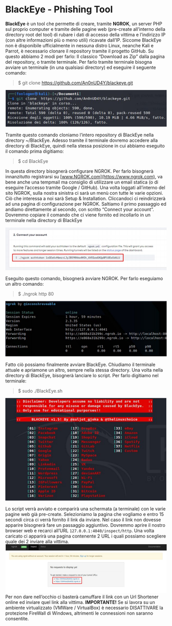 # BlackEye - Phishing Tool

**BlackEye** è un tool che permette di creare, tramite **NGROK**, un server PHP sul proprio computer e tramite delle pagine web (pre-create all’interno della directory root del tool) di rubare i dati di accesso della vittima e l’indirizzo IP (con altre informazioni più o meno utili) ricavate dall’IP. Siccome BlackEye non è disponibile ufficialmente in nessuna distro Linux, neanche Kali e  Parrot, è necessario clonare il repository tramite il progetto GitHub. Su questo abbiamo 2 modi per farlo: Il classico “Download as Zip” dalla pagina del repository, o tramite terminale. Per farlo tramite terminale bisogna avviare un terminale (in una qualsiasi directory) ed eseguire il seguente comando:
> $ git clone https://github.com/An0nUD4Y/blackeye.git

![Cloning BlackEye GIT](https://github.com/Fonlogen/Kali-Linux-Tools-Italian-Documentation/blob/master/Social%20Engineering/Resources/blackeye-1.png)

Tramite questo comando cloniamo l’intero repository di BlackEye nella directory ~/BlackEye. Adesso tramite il terminale dovremo accedere alla directory di BlackEye, quindi nella stessa posizione in cui abbiamo eseguito il comando prima digitiamo:
> $ cd BlackEye

In questa directory bisognerà configurare NGROK. Per farlo bisognerà innanzitutto registrarsi su [www.NGROK.com](https://www.ngrok.com), va bene anche una tempmail ma consiglio di utilizzare un email statica (o di eseguire l’accesso tramite Google / GitHub). Una volta loggati all’interno del sito NGROK, sulla nostra sinistra ci sarà un menù con tutte le varie opzioni. Ciò che interessa a noi sarà Setup & Installation. Cliccandoci ci reindirizzerà ad una pagina di configurazione per NGROK. Saltiamo il primo passaggio ed andiamo direttamente al secondo, con scritto “Connect your account”. Dovremmo copiare il comando che ci viene fornito ed incollarlo in un terminale nella directory di BlackEye

![Ngrok Token Configuration](https://github.com/Fonlogen/Kali-Linux-Tools-Italian-Documentation/blob/master/Social%20Engineering/Resources/blackeye-2.png)

Eseguito questo comando, bisognerà avviare NGROK. Per farlo eseguiamo un altro comando:
> $ ./ngrok http 80

![Ngrok Server Starting](https://github.com/Fonlogen/Kali-Linux-Tools-Italian-Documentation/blob/master/Social%20Engineering/Resources/blackeye-3.png)

Fatto ciò possiamo finalmente avviare BlackEye. Chiudiamo il terminale attuale e apriamone un altro, sempre nella stessa directory. Una volta nella directory di BlackEye, bisognerà lanciare lo script. Per farlo digitiamo nel terminale:
> $ sudo ./BlackEye.sh

![Blackeye Main Menu](https://github.com/Fonlogen/Kali-Linux-Tools-Italian-Documentation/blob/master/Social%20Engineering/Resources/blackeye-4.png)

Lo script verrà avviato e comparirà una schermata (a terminale) con le varie pagine web già pre-create. Selezioniamo la pagina che vogliamo e entro 15 secondi circa ci verrà fornito il link da inviare. Nel caso il link non dovesse apparire bisognerà fare un passaggio aggiuntivo. Dovremmo aprire il nostro browser web e recarci all’URL `127.0.0.1:4040/inspect/http`. Una volta caricato ci apparirà una pagina contenente 2 URL i quali possiamo scegliere quale dei 2 inviare alla vittima.
![Ngrok configuration page](https://github.com/Fonlogen/Kali-Linux-Tools-Italian-Documentation/blob/master/Social%20Engineering/Resources/blackeye-5.png)
Per non dare nell’occhio ci basterà camuffare il link con un Url Shortener online ed inviare quel link alla vittima.
**IMPORTANTE!** Se si lavora su un ambiente virtualizzato (VMWare / VirtualBox) è necessario DISATTIVARE la protezione FireWall di Windows, altrimenti le connessioni non saranno consentite.